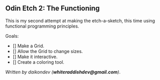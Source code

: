 ## Odin Etch 2: The Functioning
This is my second attempt at making the etch-a-sketch, this time using
functional programming principles.

Goals: 
- [] Make a Grid.
- [] Allow the Grid to change sizes.
- [] Make it interactive.
- [] Create a coloring tool.

_Written by daikondev (__whiteraddishdev@gmail.com__)_.